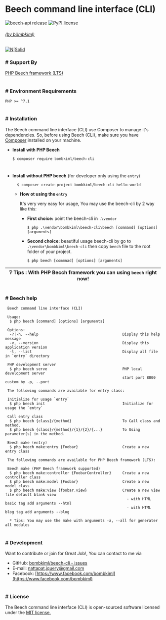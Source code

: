 # Beech command line interface (CLI)
[![beech-api release](https://img.shields.io/github/v/release/bombkiml/beech-cli)](https://github.com/bombkiml/beech-cli/releases/)
[![PyPI license](https://img.shields.io/pypi/l/ansicolortags.svg)](https://github.com/bombkiml/beech-api/blob/master/README.md)
###### [(by bömbkiml)](https://www.facebook.com/bombkiml)

[![N|Solid](https://image.ibb.co/cyCpFe/beechcli_Plus_Beechx1.png)](https://github.com/bombkiml/beech-cli)

### # Support By
[PHP Beech framework (LTS)](https://github.com/bombkiml/phpbeech)

#
### # Environment Requirements
    
    PHP >= ^7.1

#
### # Installation
The Beech command line interface (CLI) use Composer to manage it's dependencies. So, before using Beech (CLI), make sure you have [Composer](https://getcomposer.org/) installed on your machine.
  - **Install with PHP Beech**
  
    ``
    $ composer require bombkiml/beech-cli
    ``
#

  - **Install without PHP beech** (for developer only using the ``entry``)
  
    ``  
    $ composer create-project bombkiml/beech-cli hello-world
    ``
    - **How ot using the ``entry``**
    
        It's very very easy for usage, You may use the beech-cli by 2 way like this:

        - **First choice:** point the beech-cli in ``.\vendor``

            ``$ php .\vendor\bombkiml\beech-cli\beech [command] [options] [arguments]``

        - **Second choice:** beautiful usage beech-cli by go to `` .\vendor\bombkiml\beech-cli `` then copy `` beech `` file to the root folder of your project. 

            ``$ php beech [commnad] [options] [arguments]``


:grey_question: Tips : With PHP Becch framework you can using ``beech`` right now! |
------------ |

#
### # Beech help
     
     Beech command line interface (CLI)

     Usage:
      $ php beech [command] [options] [arguments]

     Options:
      -?|-h, --help                                      Display this help message
      -v, --version                                      Display this application version
      -l, --list                                         Display all file in `entry` directory

     PHP development server
      $ php beech serve                                  PHP local development server 
                                                         start port 8000 custom by -p, --port

     The following commands are available for entry class:

     Initialize for usage `entry`
      $ php beech init                                   Initialize for usage the `entry`
      
     Call entry class
      $ php beech {class}/{method}                       To Call class and method.
      $ php beech {class}/{method}/{1}/{2}/{...}         To Using parameter(s) in the method.
      
     Beech make (entry)
      $ php beech make:entry {Foobar}                    Create a new entry class

     The following commands are available for PHP Beech framework (LTS):

     Beech make (PHP Beech framework supported)
      $ php beech make:controller {FoobarController}     Create a new controller class
      $ php beech make:model {Foobar}                    Create a new model class
      $ php beech make:view {foobar.view}                Create a new view file default blank view
                                                           - with HTML basic tag add arguments --html
                                                           - with HTML blog tag add arguments --blog

      * Tips: You may use the make with arguments -a, --all for generater all modules

#
### # Development
Want to contribute or join for Great Job!, You can contact to me via
  - GitHub: [bombkiml/beech-cli - issues](https://github.com/bombkiml/beech-cli/issues)
  - E-mail: nattapat.jquery@gmail.com 
  - Facebook: [https://www.facebook.com/bombkiml](https://www.facebook.com/bombkiml)
#
### # License
The Beech command line interface (CLI) is open-sourced software licensed under the [MIT license.](https://opensource.org/licenses/MIT)
